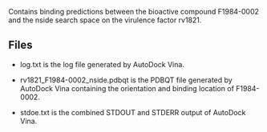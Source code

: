 Contains binding predictions between the bioactive compound F1984-0002 and the nside search space on the virulence factor rv1821.

## Files

- log.txt is the log file generated by AutoDock Vina.

- rv1821_F1984-0002_nside.pdbqt is the PDBQT file generated by AutoDock Vina containing the orientation and binding location of F1984-0002.

- stdoe.txt is the combined STDOUT and STDERR output of AutoDock Vina.

